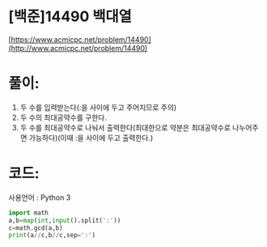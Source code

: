 # [백준]14490 백대열

[https://www.acmicpc.net/problem/14490](http://www.acmicpc.net/problem/14490)

# **풀이:**
1. 두 수를 입력받는다(:을 사이에 두고 주어지므로 주의)
2. 두 수의 최대공약수를 구한다.
3. 두 수를 최대공약수로 나눠서 출력한다(최대한으로 약분은 최대공약수로 나누어주면 가능하다)(이때 :을 사이에 두고 출력한다.)

# **코드:**
사용언어 : Python 3
```python
import math
a,b=map(int,input().split(':'))
c=math.gcd(a,b)
print(a//c,b//c,sep=':')
```

